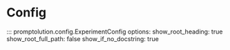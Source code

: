 # Config

::: promptolution.config.ExperimentConfig
    options:
      show_root_heading: true
      show_root_full_path: false
      show_if_no_docstring: true
